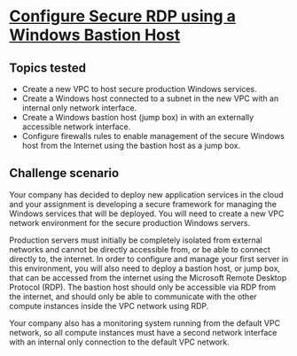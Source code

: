 # [Configure Secure RDP using a Windows Bastion Host](https://www.qwiklabs.com/focuses/1737?parent=catalog)

## Topics tested

* Create a new VPC to host secure production Windows services.
* Create a Windows host connected to a subnet in the new VPC with an internal only network interface.
* Create a Windows bastion host (jump box) in with an externally accessible network interface.
* Configure firewalls rules to enable management of the secure Windows host from the Internet using the bastion host as a jump box.

## Challenge scenario

Your company has decided to deploy new application services in the cloud and your assignment is developing a secure framework for managing the Windows services that will be deployed. You will need to create a new VPC network environment for the secure production Windows servers.

Production servers must initially be completely isolated from external networks and cannot be directly accessible from, or be able to connect directly to, the internet. In order to configure and manage your first server in this environment, you will also need to deploy a bastion host, or jump box, that can be accessed from the internet using the Microsoft Remote Desktop Protocol (RDP). The bastion host should only be accessible via RDP from the internet, and should only be able to communicate with the other compute instances inside the VPC network using RDP.

Your company also has a monitoring system running from the default VPC network, so all compute instances must have a second network interface with an internal only connection to the default VPC network.
